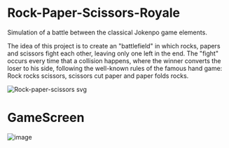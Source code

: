 # Rock-Paper-Scissors-Royale
Simulation of a battle between the classical Jokenpo game elements.

The idea of this project is to create an "battlefield" in which rocks, papers and scissors fight each other, leaving only one left in the end.
The "fight" occurs every time that a collision happens, where the winner converts the loser to his side, following the well-known rules of the famous hand game:
Rock rocks scissors, scissors cut paper and paper folds rocks.

![Rock-paper-scissors svg](https://user-images.githubusercontent.com/59184884/215827806-a8790374-f261-4b7e-8141-68b7119e5d5a.png)




# GameScreen

![image](https://user-images.githubusercontent.com/59184884/215828136-1f06e0f7-14c6-4fb4-94e7-61d705d404ff.png)
